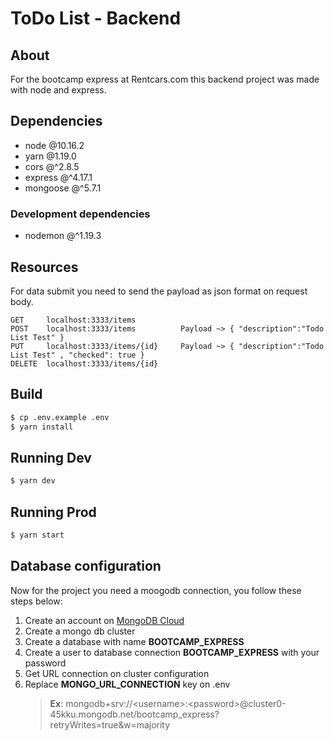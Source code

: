 # ToDo List - Backend

## About

For the bootcamp express at Rentcars.com this backend project was made with node and express.

## Dependencies

- node @10.16.2
- yarn @1.19.0
- cors @^2.8.5
- express @^4.17.1
- mongoose @^5.7.1

### Development dependencies

- nodemon @^1.19.3

## Resources

For data submit you need to send the payload as json format on request body.

```
GET     localhost:3333/items
POST    localhost:3333/items          Payload ~> { "description":"Todo List Test" }
PUT     localhost:3333/items/{id}     Payload ~> { "description":"Todo List Test" , "checked": true }
DELETE  localhost:3333/items/{id}
```

## Build

```bash
$ cp .env.example .env
$ yarn install
```

## Running Dev

```bash
$ yarn dev
```

## Running Prod

```bash
$ yarn start
```

## Database configuration

Now for the project you need a moogodb connection, you follow these steps below:

1. Create an account on [MongoDB Cloud](https://cloud.mongodb.com/)
2. Create a mongo db cluster
3. Create a database with name **BOOTCAMP_EXPRESS**
4. Create a user to database connection **BOOTCAMP_EXPRESS** with your password
5. Get URL connection on cluster configuration
6. Replace **MONGO_URL_CONNECTION** key on .env
   > **Ex**: mongodb+srv://<username\>:<password\>@cluster0-45kku.mongodb.net/bootcamp_express?retryWrites=true&w=majority
